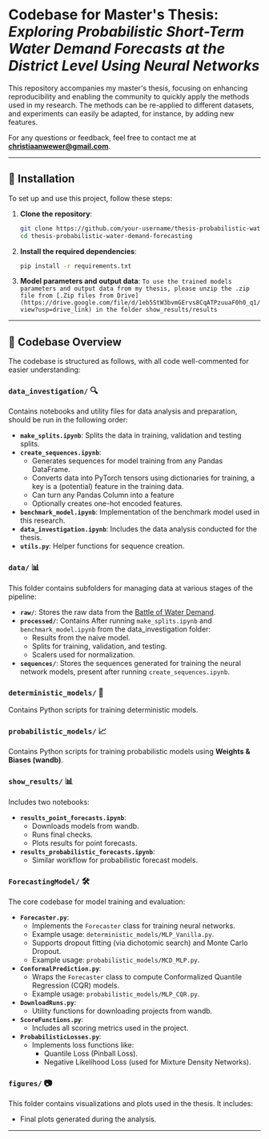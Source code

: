 
# Codebase for Master's Thesis: *Exploring Probabilistic Short-Term Water Demand Forecasts at the District Level Using Neural Networks*

This repository accompanies my master's thesis, focusing on enhancing reproducibility and enabling the community to quickly apply the methods used in my research. The methods can be re-applied to different datasets, and experiments can easily be adapted, for instance, by adding new features.

For any questions or feedback, feel free to contact me at **[christiaanwewer@gmail.com](mailto:christiaanwewer@gmail.com)**.

---

## 🚀 Installation

To set up and use this project, follow these steps:

1. **Clone the repository**:
   ```bash
   git clone https://github.com/your-username/thesis-probabilistic-water-demand-forecasting.git
   cd thesis-probabilistic-water-demand-forecasting
   ```

2. **Install the required dependencies**:
   ```bash
   pip install -r requirements.txt
   ```

3. **Model parameters and output data**:
```To use the trained models parameters and output data from my thesis, please unzip the .zip file from [.Zip files from Drive](https://drive.google.com/file/d/1eb5StW3bvmGErvs8CqATPzuuaF0h0_q1/view?usp=drive_link) in the folder show_results/results```


---

## 📂 Codebase Overview

The codebase is structured as follows, with all code well-commented for easier understanding:

### `data_investigation/` 🔍

Contains notebooks and utility files for data analysis and preparation, should be run in the following order:
- **`make_splits.ipynb`**: Splits the data in training, validation and testing splits.
- **`create_sequences.ipynb`**: 
  - Generates sequences for model training from any Pandas DataFrame.
  - Converts data into PyTorch tensors using dictionaries for training, a key is a (potential) feature in the training data.
  - Can turn any Pandas Column into a feature
  - Optionally creates one-hot encoded features.
- **`benchmark_model.ipynb`**: Implementation of the benchmark model used in this research.
- **`data_investigation.ipynb`**: Includes the data analysis conducted for the thesis.
- **`utils.py`**: Helper functions for sequence creation.


### `data/` 📊

This folder contains subfolders for managing data at various stages of the pipeline:
- **`raw/`**: Stores the raw data from the [Battle of Water Demand](https://wdsa-ccwi2024.it/battle-of-water-networks/).
- **`processed/`**: Contains After running `make_splits.ipynb` and `benchmark_model.ipynb` from the data_investigation folder:
  - Results from the naive model.
  - Splits for training, validation, and testing.
  - Scalers used for normalization.
- **`sequences/`**: Stores the sequences generated for training the neural network models, present after running `create_sequences.ipynb`.

### `deterministic_models/` 🤖

Contains Python scripts for training deterministic models.

### `probabilistic_models/` 📈

Contains Python scripts for training probabilistic models using **Weights & Biases (wandb)**.

### `show_results/` 📊

Includes two notebooks:
- **`results_point_forecasts.ipynb`**:
  - Downloads models from wandb.
  - Runs final checks.
  - Plots results for point forecasts.
- **`results_probabilistic_forecasts.ipynb`**:
  - Similar workflow for probabilistic forecast models.

### `ForecastingModel/` 🛠️

The core codebase for model training and evaluation:
- **`Forecaster.py`**:
  - Implements the `Forecaster` class for training neural networks.
  - Example usage: `deterministic_models/MLP_Vanilla.py`.
  - Supports dropout fitting (via dichotomic search) and Monte Carlo Dropout.
  - Example usage: `probabilistic_models/MCD_MLP.py`.
- **`ConformalPrediction.py`**:
  - Wraps the `Forecaster` class to compute Conformalized Quantile Regression (CQR) models.
  - Example usage: `probabilistic_models/MLP_CQR.py`.
- **`DownloadRuns.py`**:
  - Utility functions for downloading projects from wandb.
- **`ScoreFunctions.py`**:
  - Includes all scoring metrics used in the project.
- **`ProbabilisticLosses.py`**:
  - Implements loss functions like:
    - Quantile Loss (Pinball Loss).
    - Negative Likelihood Loss (used for Mixture Density Networks).


### `figures/` 📷

This folder contains visualizations and plots used in the thesis. It includes:
- Final plots generated during the analysis.

---
